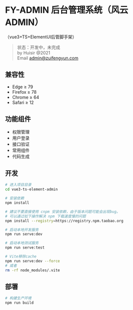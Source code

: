 #  FY-ADMIN 后台管理系统（风云ADMIN）
（vue3+TS+ElementUI后管脚手架）
> 状态：开发中，未完成   
> by Huisir @2021   
> Email admin@zuifengyun.com

## 兼容性
- Edge ≥ 79
- Firefox ≥ 78
- Chrome ≥ 64
- Safari ≥ 12

## 功能组件

* 权限管理
* 用户登录
* 接口验证
* 常用组件
* 代码生成

## 开发

```bash
# 进入项目目录
cd vue3-ts-element-admin

# 安装依赖
npm install

# 建议不要直接使用 cnpm 安装依赖，由于版本问题可能会出现bug。
# 可以通过如下操作解决 npm 下载速度慢的问题
npm install --registry=https://registry.npm.taobao.org

# 启动本地开发服务
npm run serve:dev

# 启动本地测试服务
npm run serve:test

# Vite移除cache
npm run serve:dev --force
# 或者
rm -rf node_modules/.vite
```

## 部署

```bash
# 构建生产环境
npm run build
```
